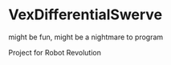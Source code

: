 # VexDifferentialSwerve
might be fun, might be a nightmare to program

Project for Robot Revolution
